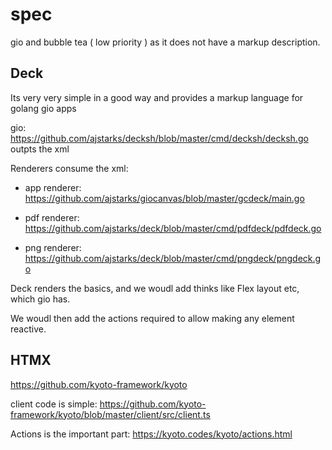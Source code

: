 # spec

gio and bubble tea ( low priority ) as it does not have a markup description.

## Deck 

Its very very simple in a good way and provides a markup language for golang gio apps

gio: https://github.com/ajstarks/decksh/blob/master/cmd/decksh/decksh.go outpts the xml

Renderers consume the xml:

- app renderer: https://github.com/ajstarks/giocanvas/blob/master/gcdeck/main.go 

- pdf renderer:  https://github.com/ajstarks/deck/blob/master/cmd/pdfdeck/pdfdeck.go

- png renderer: https://github.com/ajstarks/deck/blob/master/cmd/pngdeck/pngdeck.go

Deck renders the basics, and we woudl add thinks like Flex layout etc, which gio has.

We woudl then add the actions required to allow making any element reactive.

## HTMX 

https://github.com/kyoto-framework/kyoto 

client code is simple: https://github.com/kyoto-framework/kyoto/blob/master/client/src/client.ts

Actions is the important part: https://kyoto.codes/kyoto/actions.html
